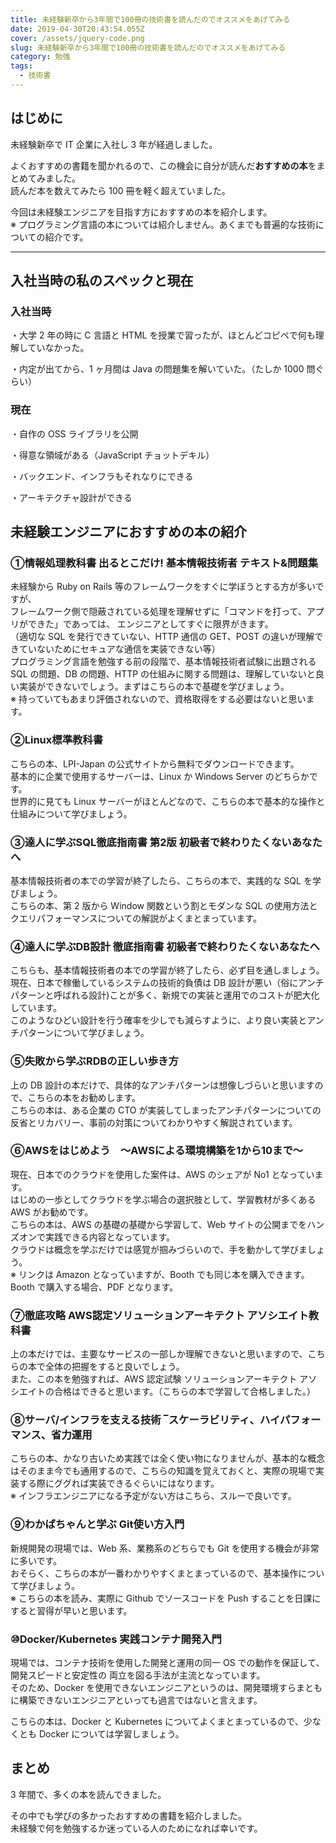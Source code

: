 ```yaml
---
title: 未経験新卒から3年間で100冊の技術書を読んだのでオススメをあげてみる
date: 2019-04-30T20:43:54.055Z
cover: /assets/jquery-code.png
slug: 未経験新卒から3年間で100冊の技術書を読んだのでオススメをあげてみる
category: 勉強
tags:
  - 技術書
---
```


<h2>はじめに</h2>

未経験新卒で IT 企業に入社し 3 年が経過しました。

よくおすすめの書籍を聞かれるので、この機会に自分が読んだ**おすすめの本**をまとめてみました。\
読んだ本を数えてみたら 100 冊を軽く超えていました。

今回は未経験エンジニアを目指す方におすすめの本を紹介します。\
※ プログラミング言語の本については紹介しません。あくまでも普遍的な技術についての紹介です。

---

<h2>入社当時の私のスペックと現在</h2>

<h3>入社当時</h3>

・大学 2 年の時に C 言語と HTML を授業で習ったが、ほとんどコピペで何も理解していなかった。

・内定が出てから、1 ヶ月間は Java の問題集を解いていた。（たしか 1000 問ぐらい）

<h3>現在</h3>

・自作の OSS ライブラリを公開

・得意な領域がある（JavaScript チョットデキル）

・バックエンド、インフラもそれなりにできる

・アーキテクチャ設計ができる

<h2>未経験エンジニアにおすすめの本の紹介</h2>

<h3>①情報処理教科書 出るとこだけ! 基本情報技術者 テキスト&問題集</h3>

未経験から Ruby on Rails 等のフレームワークをすぐに学ぼうとする方が多いですが、\
フレームワーク側で隠蔽されている処理を理解せずに「コマンドを打って、アプリができた」であっては、
エンジニアとしてすぐに限界がきます。\
（適切な SQL を発行できていない、HTTP 通信の GET、POST の違いが理解できていないためにセキュアな通信を実装できない等）\
プログラミング言語を勉強する前の段階で、基本情報技術者試験に出題される SQL の問題、DB の問題、HTTP の仕組みに関する問題は、理解していないと良い実装ができないでしょう。まずはこちらの本で基礎を学びましょう。\
※ 持っていてもあまり評価されないので、資格取得をする必要はないと思います。

<h3>②Linux標準教科書</h3>

こちらの本、LPI-Japan の公式サイトから無料でダウンロードできます。\
基本的に企業で使用するサーバーは、Linux か Windows Server のどちらかです。\
世界的に見ても Linux サーバーがほとんどなので、こちらの本で基本的な操作と仕組みについて学びましょう。

<h3>③達人に学ぶSQL徹底指南書 第2版 初級者で終わりたくないあなたへ</h3>

基本情報技術者の本での学習が終了したら、こちらの本で、実践的な SQL を学びましょう。\
こちらの本、第 2 版から Window 関数という割とモダンな SQL の使用方法とクエリパフォーマンスについての解説がよくまとまっています。

<h3>④達人に学ぶDB設計 徹底指南書 初級者で終わりたくないあなたへ</h3>

こちらも、基本情報技術者の本での学習が終了したら、必ず目を通しましょう。\
現在、日本で稼働しているシステムの技術的負債は DB 設計が悪い（俗にアンチパターンと呼ばれる設計)ことが多く、新規での実装と運用でのコストが肥大化しています。\
このようなひどい設計を行う確率を少しでも減らすように、より良い実装とアンチパターンについて学びましょう。

<h3>⑤失敗から学ぶRDBの正しい歩き方</h3>

上の DB 設計の本だけで、具体的なアンチパターンは想像しづらいと思いますので、こちらの本をお勧めします。\
こちらの本は、ある企業の CTO が実装してしまったアンチパターンについての反省とリカバリー、事前の対策についてわかりやすく解説されています。

<h3>⑥AWSをはじめよう　～AWSによる環境構築を1から10まで～</h3>

現在、日本でのクラウドを使用した案件は、AWS のシェアが No1 となっています。\
はじめの一歩としてクラウドを学ぶ場合の選択肢として、学習教材が多くある AWS がお勧めです。\
こちらの本は、AWS の基礎の基礎から学習して、Web サイトの公開までをハンズオンで実践できる内容となっています。\
クラウドは概念を学ぶだけでは感覚が掴みづらいので、手を動かして学びましょう。\
※ リンクは Amazon となっていますが、Booth でも同じ本を購入できます。Booth で購入する場合、PDF となります。

<h3>⑦徹底攻略 AWS認定ソリューションアーキテクト アソシエイト教科書</h3>

上の本だけでは、主要なサービスの一部しか理解できないと思いますので、こちらの本で全体の把握をすると良いでしょう。\
また、この本を勉強すれば、AWS 認定試験 ソリューションアーキテクト アソシエイトの合格はできると思います。（こちらの本で学習して合格しました。）

<h3>⑧サーバ/インフラを支える技術 ‾スケーラビリティ、ハイパフォーマンス、省力運用</h3>

こちらの本、かなり古いため実践では全く使い物になりませんが、基本的な概念はそのまま今でも通用するので、こちらの知識を覚えておくと、実際の現場で実装する際にググれば実装できるぐらいにはなります。\
※ インフラエンジニアになる予定がない方はこちら、スルーで良いです。

<h3>⑨わかばちゃんと学ぶ Git使い方入門</h3>

新規開発の現場では、Web 系、業務系のどちらでも Git を使用する機会が非常に多いです。\
おそらく、こちらの本が一番わかりやすくまとまっているので、基本操作について学びましょう。\
※ こちらの本を読み、実際に Github でソースコードを Push することを日課にすると習得が早いと思います。

<h3>⑩Docker/Kubernetes 実践コンテナ開発入門</h3>

現場では、コンテナ技術を使用した開発と運用の同一 OS での動作を保証して、開発スピードと安定性の
両立を図る手法が主流となっています。\
そのため、Docker を使用できないエンジニアというのは、開発環境すらまともに構築できないエンジニアといっても過言ではないと言えます。

こちらの本は、Docker と Kubernetes についてよくまとまっているので、少なくとも Docker については学習しましょう。

<h2>まとめ</h2>

3 年間で、多くの本を読んできました。

その中でも学びの多かったおすすめの書籍を紹介しました。\
未経験で何を勉強するか迷っている人のためになれば幸いです。
